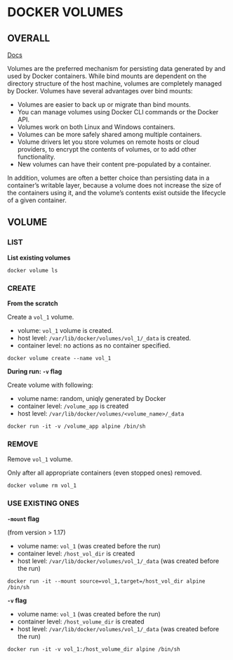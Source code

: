 # DOCKER VOLUMES

## OVERALL

[Docs](https://docs.docker.com/storage/volumes/)

Volumes are the preferred mechanism for persisting data generated by and used by Docker containers. While bind mounts are dependent on the directory structure of the host machine, volumes are completely managed by Docker. Volumes have several advantages over bind mounts:

  - Volumes are easier to back up or migrate than bind mounts.
  - You can manage volumes using Docker CLI commands or the Docker API.
  - Volumes work on both Linux and Windows containers.
  - Volumes can be more safely shared among multiple containers.
  - Volume drivers let you store volumes on remote hosts or cloud providers, to encrypt the contents of volumes, or to add other functionality.
  - New volumes can have their content pre-populated by a container.

In addition, volumes are often a better choice than persisting data in a container’s writable layer, because a volume does not increase the size of the containers using it, and the volume’s contents exist outside the lifecycle of a given container.



## VOLUME

### LIST

**List existing volumes**
```
docker volume ls
```

### CREATE

**From the scratch**

Create a `vol_1` volume.

  - volume: `vol_1` volume is created.
  - host level: `/var/lib/docker/volumes/vol_1/_data` is created.
  - container level: no actions as no container specified.
```
docker volume create --name vol_1
```


**During run: `-v` flag**

Create volume with following:

  - volume name: random, uniqly generated by Docker
  - container level: `/volume_app` is created
  - host level: `/var/lib/docker/volumes/<volume_name>/_data`
```
docker run -it -v /volume_app alpine /bin/sh
```

### REMOVE

Remove `vol_1` volume.

Only after all appropriate containers (even stopped ones) removed.
```
docker volume rm vol_1
```

### USE EXISTING ONES


 **`-mount` flag** 
 
 (from version > 1.17)
 
  - volume name: `vol_1` (was created before the run)
  - container level: `/host_vol_dir` is created
  - host level: `/var/lib/docker/volumes/vol_1/_data` (was created before the run)
  
```
docker run -it --mount source=vol_1,target=/host_vol_dir alpine /bin/sh
```


 **`-v` flag**
 
  - volume name: `vol_1` (was created before the run)
  - container level: `/host_volume_dir` is created
  - host level: `/var/lib/docker/volumes/vol_1/_data` (was created before the run)
  
```
docker run -it -v vol_1:/host_volume_dir alpine /bin/sh
```











































